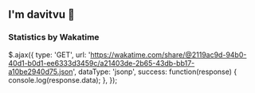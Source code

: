 ## I'm davitvu 👋

### Statistics by Wakatime

$.ajax({
  type: 'GET',
  url: 'https://wakatime.com/share/@2119ac9d-94b0-40d1-b0d1-ee6333d3459c/a21403de-2b65-43db-bb17-a10be2940d75.json',
  dataType: 'jsonp',
  success: function(response) {
    console.log(response.data);
  },
});

<!--
**intheplan/intheplan** is a ✨ _special_ ✨ repository because its `README.md` (this file) appears on your GitHub profile.

Here are some ideas to get you started:

- 🔭 I’m currently working on ...
- 🌱 I’m currently learning ...
- 👯 I’m looking to collaborate on ...
- 🤔 I’m looking for help with ...
- 💬 Ask me about ...
- 📫 How to reach me: ...
- 😄 Pronouns: ...
- ⚡ Fun fact: ...
-->
